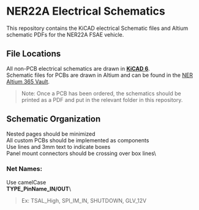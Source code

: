 # NER22A Electrical Schematics
This repository contains the KiCAD electrical Schematic files and Altium schematic PDFs for the NER22A FSAE vehicle. 

## File Locations
All non-PCB electrical schematics are drawn in [**KiCAD 6**](https://www.kicad.org/download/).\
Schematic files for PCBs are drawn in Altium and can be found in the [NER Altium 365 Vault](https://northeastern-fsae.365.altium.com/getstarted). 
> Note: Once a PCB has been ordered, the schematics should be printed as a PDF and put in the relevant folder in this repository.

## Schematic Organization
Nested pages should be minimized\
All custom PCBs should be implemented as components\
Use lines and 3mm text to indicate boxes\
Panel mount connectors should be crossing over box lines\
### Net Names:
Use camelCase\
**TYPE_PinName_IN/OUT**\
> Ex: TSAL_High, SPI_IM_IN, SHUTDOWN, GLV_12V

